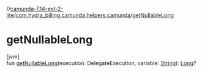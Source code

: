 //[camunda-7.14-ext-2-lite](../../index.md)/[com.hydra_billing.camunda.helpers.camunda](index.md)/[getNullableLong](get-nullable-long.md)

# getNullableLong

[jvm]\
fun [getNullableLong](get-nullable-long.md)(execution: DelegateExecution, variable: [String](https://kotlinlang.org/api/latest/jvm/stdlib/kotlin/-string/index.html)): [Long](https://kotlinlang.org/api/latest/jvm/stdlib/kotlin/-long/index.html)?
